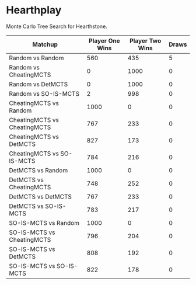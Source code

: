 Hearthplay
==========

Monte Carlo Tree Search for Hearthstone.

| Matchup | Player One Wins | Player Two Wins | Draws |
| ------------- | ------------- | ------------- | ------------- |
| Random vs Random  | 560 | 435 | 5 |
| Random vs CheatingMCTS  | 0 | 1000 | 0 |
| Random vs DetMCTS  | 0 | 1000 | 0 |
| Random vs SO-IS-MCTS  | 2 | 998 | 0 |
| CheatingMCTS vs Random  | 1000 | 0 | 0 |
| CheatingMCTS vs CheatingMCTS  | 767 | 233 | 0 |
| CheatingMCTS vs DetMCTS  | 827 | 173 | 0 |
| CheatingMCTS vs SO-IS-MCTS  | 784 | 216 | 0 |
| DetMCTS vs Random  | 1000 | 0 | 0 |
| DetMCTS vs CheatingMCTS  | 748  | 252  | 0 |
| DetMCTS vs DetMCTS  |  767  | 233  | 0 |
| DetMCTS vs SO-IS-MCTS  | 783  | 217  | 0 |
| SO-IS-MCTS vs Random | 1000 | 0    | 0 |
| SO-IS-MCTS vs CheatingMCTS  | 796  | 204  | 0 |
| SO-IS-MCTS vs DetMCTS      |  808  | 192  | 0 |
| SO-IS-MCTS vs SO-IS-MCTS   |  822  | 178  | 0 |

          
        

